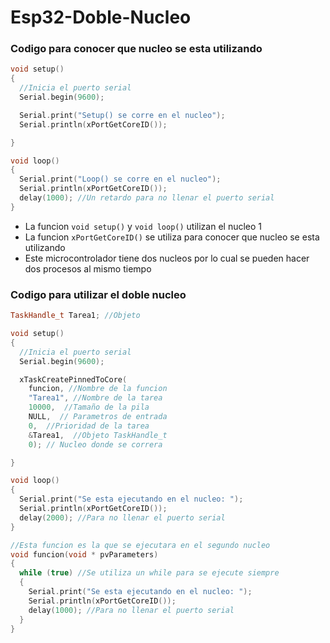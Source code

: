 # Esp32-Doble-Nucleo

### Codigo para conocer que nucleo se esta utilizando
```c++
void setup()
{
  //Inicia el puerto serial
  Serial.begin(9600);

  Serial.print("Setup() se corre en el nucleo");
  Serial.println(xPortGetCoreID());

}

void loop()
{
  Serial.print("Loop() se corre en el nucleo");
  Serial.println(xPortGetCoreID());
  delay(1000); //Un retardo para no llenar el puerto serial
}
```

* La funcion ```void setup()``` y ```void loop()``` utilizan el nucleo 1
* La funcion ```xPortGetCoreID()``` se utiliza para conocer que nucleo se esta utilizando
* Este microcontrolador tiene dos nucleos por lo cual se pueden hacer dos procesos al mismo tiempo

### Codigo para utilizar el doble nucleo
```c++
TaskHandle_t Tarea1; //Objeto

void setup()
{
  //Inicia el puerto serial
  Serial.begin(9600);

  xTaskCreatePinnedToCore(
    funcion, //Nombre de la funcion
    "Tarea1", //Nombre de la tarea
    10000,  //Tamaño de la pila
    NULL,  // Parametros de entrada
    0,  //Prioridad de la tarea
    &Tarea1,  //Objeto TaskHandle_t
    0); // Nucleo donde se correra

}

void loop()
{
  Serial.print("Se esta ejecutando en el nucleo: ");
  Serial.println(xPortGetCoreID());
  delay(2000); //Para no llenar el puerto serial
}

//Esta funcion es la que se ejecutara en el segundo nucleo
void funcion(void * pvParameters)
{
  while (true) //Se utiliza un while para se ejecute siempre
  {
    Serial.print("Se esta ejecutando en el nucleo: ");
    Serial.println(xPortGetCoreID());
    delay(1000); //Para no llenar el puerto serial
  }
}
```
